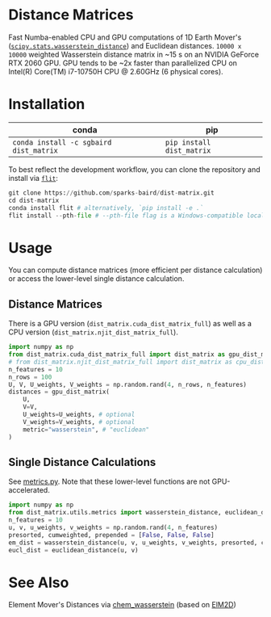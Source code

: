 # Distance Matrices
Fast Numba-enabled CPU and GPU computations of 1D Earth Mover's ([`scipy.stats.wasserstein_distance`](https://docs.scipy.org/doc/scipy/reference/generated/scipy.stats.wasserstein_distance.html)) and Euclidean distances. `10000 x 10000` weighted Wasserstein distance matrix in ~15 s on an NVIDIA GeForce RTX 2060 GPU. GPU tends to be ~2x faster than parallelized CPU on Intel(R) Core(TM) i7-10750H CPU @ 2.60GHz (6 physical cores).

# Installation

| conda | pip |
| ---- | --- |
| `conda install -c sgbaird dist_matrix` | `pip install dist_matrix` |

To best reflect the development workflow, you can clone the repository and install via [`flit`](https://flit.readthedocs.io/en/latest/):
```python
git clone https://github.com/sparks-baird/dist-matrix.git
cd dist-matrix
conda install flit # alternatively, `pip install -e .`
flit install --pth-file # --pth-file flag is a Windows-compatible local installation; you can edit the source without reinstalling
```

# Usage

You can compute distance matrices (more efficient per distance calculation) or access the lower-level single distance calculation.

## Distance Matrices
There is a GPU version (`dist_matrix.cuda_dist_matrix_full`) as well as a CPU version (`dist_matrix.njit_dist_matrix_full`).

```python
import numpy as np
from dist_matrix.cuda_dist_matrix_full import dist_matrix as gpu_dist_matrix
# from dist_matrix.njit_dist_matrix_full import dist_matrix as cpu_dist_matrix
n_features = 10
n_rows = 100
U, V, U_weights, V_weights = np.random.rand(4, n_rows, n_features)
distances = gpu_dist_matrix(
    U,
    V=V,
    U_weights=U_weights, # optional
    V_weights=V_weights, # optional
    metric="wasserstein", # "euclidean"
)
```

## Single Distance Calculations
See [metrics.py](dist_matrix/utils/metrics.py). Note that these lower-level functions are not GPU-accelerated.

```python
import numpy as np
from dist_matrix.utils.metrics import wasserstein_distance, euclidean_distance
n_features = 10
u, v, u_weights, v_weights = np.random.rand(4, n_features)
presorted, cumweighted, prepended = [False, False, False]
em_dist = wasserstein_distance(u, v, u_weights, v_weights, presorted, cumweighted, prepended)
eucl_dist = euclidean_distance(u, v)
```

# See Also
Element Mover's Distances via [chem_wasserstein](https://github.com/sparks-baird/chem_wasserstein) (based on [ElM2D](https://github.com/lrcfmd/ElM2D))
